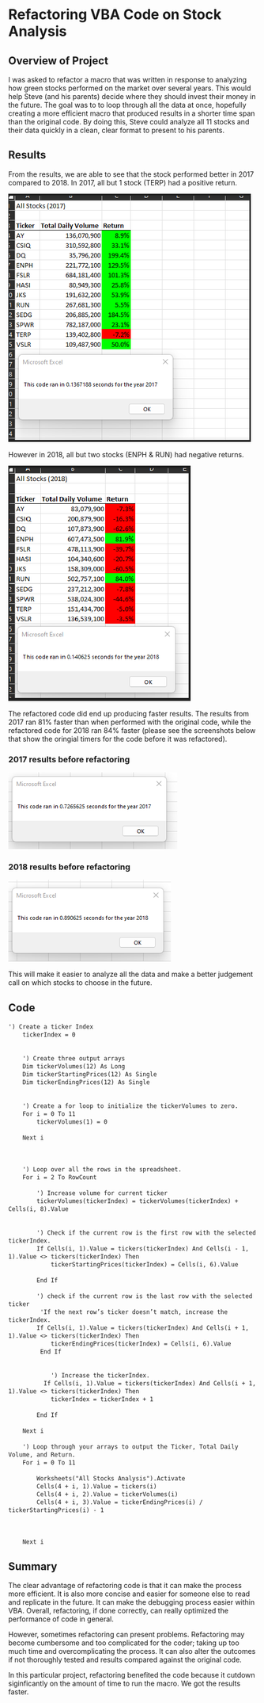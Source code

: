# Refactoring VBA Code on Stock Analysis

## Overview of Project
I was asked to refactor a macro that was written in response to analyzing how green stocks performed on the market over several years. This would help Steve (and his parents) decide where they should invest their money in the future. The goal was to to loop through all the data at once, hopefully creating a more efficient macro that produced results in a shorter time span than the original code. By doing this, Steve could analyze all 11 stocks and their data quickly in a clean, clear format to present to his parents. 

## Results
From the results, we are able to see that the stock performed better in 2017 compared to 2018. In 2017, all but 1 stock (TERP) had a positive return.

![this is an image](https://github.com/eneubauer2022/Refactoring-VBA-Code-on-Stock-Analysis/blob/main/Resources/VBA_Challenge_2017.png)

However in 2018, all but two stocks (ENPH & RUN) had negative returns. 

![this is an image](https://github.com/eneubauer2022/Refactoring-VBA-Code-on-Stock-Analysis/blob/main/Resources/VBA_Challenge_2018.png)

The refactored code did end up producing faster results. The results from 2017 ran 81% faster than when performed with the original code, while the refactored code for 2018 ran 84% faster (please see the screenshots below that show the oringial timers for the code before it was refactored). 

### 2017 results before refactoring
![this is an image](https://github.com/eneubauer2022/Refactoring-VBA-Code-on-Stock-Analysis/blob/main/Resources/All%20Stocks%20Timer%202017%20Before%20Refactoring.png)

### 2018 results before refactoring
![this is an image](https://github.com/eneubauer2022/Refactoring-VBA-Code-on-Stock-Analysis/blob/main/Resources/All%20Stocks%20Timer%202018%20Before%20Refactoring.png)



This will make it easier to analyze all the data and make a better judgement call on which stocks to choose in the future. 



## Code
```
') Create a ticker Index
    tickerIndex = 0
    

    ') Create three output arrays
    Dim tickerVolumes(12) As Long
    Dim tickerStartingPrices(12) As Single
    Dim tickerEndingPrices(12) As Single
        
    
    ') Create a for loop to initialize the tickerVolumes to zero.
    For i = 0 To 11
        tickerVolumes(1) = 0
    
    Next i
       
    
        
    ') Loop over all the rows in the spreadsheet.
    For i = 2 To RowCount
    
        ') Increase volume for current ticker
        tickerVolumes(tickerIndex) = tickerVolumes(tickerIndex) + Cells(i, 8).Value
        
        
        ') Check if the current row is the first row with the selected tickerIndex.
        If Cells(i, 1).Value = tickers(tickerIndex) And Cells(i - 1, 1).Value <> tickers(tickerIndex) Then
            tickerStartingPrices(tickerIndex) = Cells(i, 6).Value
         
        End If
        
        ') check if the current row is the last row with the selected ticker
         'If the next row’s ticker doesn’t match, increase the tickerIndex.
        If Cells(i, 1).Value = tickers(tickerIndex) And Cells(i + 1, 1).Value <> tickers(tickerIndex) Then
            tickerEndingPrices(tickerIndex) = Cells(i, 6).Value
         End If
         

            ') Increase the tickerIndex.
          If Cells(i, 1).Value = tickers(tickerIndex) And Cells(i + 1, 1).Value <> tickers(tickerIndex) Then
            tickerIndex = tickerIndex + 1
        
        End If
    
    Next i
    
    ') Loop through your arrays to output the Ticker, Total Daily Volume, and Return.
    For i = 0 To 11
        
        Worksheets("All Stocks Analysis").Activate
        Cells(4 + i, 1).Value = tickers(i)
        Cells(4 + i, 2).Value = tickerVolumes(i)
        Cells(4 + i, 3).Value = tickerEndingPrices(i) / tickerStartingPrices(i) - 1
           
        
        
    Next i
```
## Summary 
The clear advantage of refactoring code is that it can make the process more efficient. It is also more concise and easier for someone else to read and replicate in the future. It can make the debugging process easier within VBA. Overall, refactoring, if done correctly, can really optimized the performance of code in general.

However, sometimes refactoring can present problems. Refactoring may become cumbersome and too complicated for the coder; taking up too much time and overcomplicating the process. It can also alter the outcomes if not thoroughly tested and results compared against the original code. 

In this particular project, refactoring benefited the code because it cutdown siginficantly on the amount of time to run the macro. We got the results faster. 

##
